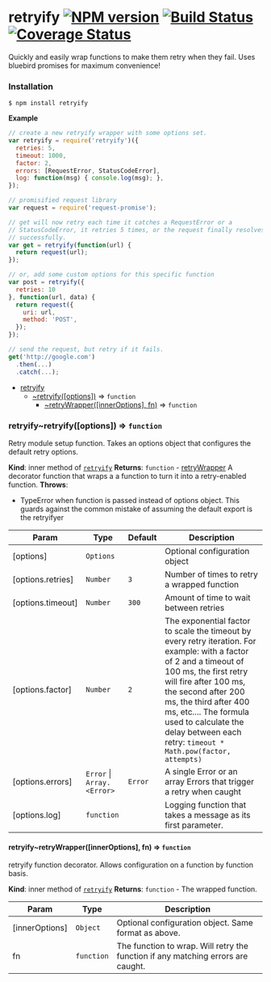 # retryify [![NPM version][npm-image]][npm-url] [![Build Status][ci-image]][ci-url] [![Coverage Status][coverage-image]][coverage-url]

Quickly and easily wrap functions to make them retry when they fail. Uses
bluebird promises for maximum convenience!

### Installation

    $ npm install retryify

**Example**
```js
// create a new retryify wrapper with some options set.
var retryify = require('retryify')({
  retries: 5,
  timeout: 1000,
  factor: 2,
  errors: [RequestError, StatusCodeError],
  log: function(msg) { console.log(msg); },
});

// promisified request library
var request = require('request-promise');

// get will now retry each time it catches a RequestError or a
// StatusCodeError, it retries 5 times, or the request finally resolves
// successfully.
var get = retryify(function(url) {
  return request(url);
});

// or, add some custom options for this specific function
var post = retryify({
  retries: 10
}, function(url, data) {
  return request({
    uri: url,
    method: 'POST',
  });
});

// send the request, but retry if it fails.
get('http://google.com')
  .then(...)
  .catch(...);
```

* [retryify](#module_retryify)
    * [~retryify([options])](#module_retryify..retryify) ⇒ <code>function</code>
        * [~retryWrapper([innerOptions], fn)](#module_retryify..retryify..retryWrapper) ⇒ <code>function</code>

<a name="module_retryify..retryify"></a>

### retryify~retryify([options]) ⇒ <code>function</code>
Retry module setup function. Takes an options object that configures the
default retry options.

**Kind**: inner method of <code>[retryify](#module_retryify)</code>
**Returns**: <code>function</code> - [retryWrapper](retryWrapper) A decorator function that wraps a
  a function to turn it into a retry-enabled function.
**Throws**:

- TypeError when function is passed instead of options object. This
guards against the common mistake of assuming the default export is the
retryifyer


| Param | Type | Default | Description |
| --- | --- | --- | --- |
| [options] | <code>Options</code> |  | Optional configuration object |
| [options.retries] | <code>Number</code> | <code>3</code> | Number of times to retry a wrapped   function |
| [options.timeout] | <code>Number</code> | <code>300</code> | Amount of time to wait between retries |
| [options.factor] | <code>Number</code> | <code>2</code> | The exponential factor to scale the   timeout by every retry iteration. For example: with a factor of 2 and a   timeout of 100 ms, the first retry will fire after 100 ms, the second   after 200 ms, the third after 400 ms, etc.... The formula used to   calculate the delay between each retry:   ```timeout * Math.pow(factor, attempts)``` |
| [options.errors] | <code>Error</code> &#124; <code>Array.&lt;Error&gt;</code> | <code>Error</code> | A single Error or an   array Errors that trigger a retry when caught |
| [options.log] | <code>function</code> |  | Logging function that takes a message as   its first parameter. |

<a name="module_retryify..retryify..retryWrapper"></a>

#### retryify~retryWrapper([innerOptions], fn) ⇒ <code>function</code>
retryify function decorator. Allows configuration on a function by function
basis.

**Kind**: inner method of <code>[retryify](#module_retryify..retryify)</code>
**Returns**: <code>function</code> - The wrapped function.

| Param | Type | Description |
| --- | --- | --- |
| [innerOptions] | <code>Object</code> | Optional configuration object. Same   format as above. |
| fn | <code>function</code> | The function to wrap. Will retry the function if any   matching errors are caught. |

[npm-url]: https://www.npmjs.com/package/retryify
[npm-image]: https://img.shields.io/npm/v/retryify.svg?style=flat-square

[ci-url]: https://travis-ci.org/smartcar/retryify
[ci-image]: https://img.shields.io/travis/smartcar/retryify/master.svg?style=flat-square

[coverage-url]: https://codecov.io/gh/smartcar/retryify
[coverage-image]: https://img.shields.io/codecov/c/github/smartcar/retryify/master.svg?style=flat-square
